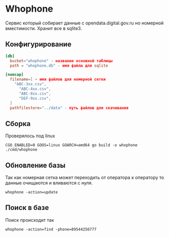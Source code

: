 # Whophone
Сервис который собирает данные с opendata.digital.gov.ru но номерной вместимости. Хранит все в sqlite3.

## Конфигурирование
``` toml
[db]
  bucket="whophone" - название основной таблицы
  path = "whophone.db" - имя файла для sqlite

[numcap]
  filename=[ - имя файлов для номерной сетки 
    "ABC-3xx.csv",
	  "ABC-4xx.csv",
	  "ABC-8xx.csv",
	  "DEF-9xx.csv",
  ]
  pathfilestore="../data" - путь файлов для скачивания
```
## Сборка
Проверялось под linux
```
CGO_ENABLED=0 GOOS=linux GOARCH=amd64 go build -o whophone ./cmd/whophone
```

## Обновление базы
Так как номерная сетка может переходить от оператора к оператору то данные очищаются и вливаются с нуля.
```
whophone -action=update
```

## Поиск в базе
Поиск происходит так 

```
whophone -action=find -phone=89544256777
```


